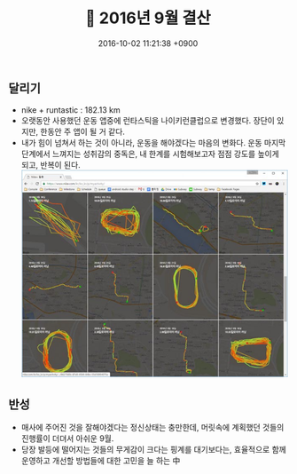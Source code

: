﻿---
layout: post
title: 📝 2016년 9월 결산
date: 2016-10-02 11:21:38 +0900
description: 2016년 9월 결산 # Add post description (optional)
img: report/2016-sep-1.jpg # Add image post (optional)
fig-caption: # Add figcaption (optional)
tags: [결산]
---
## 달리기

- nike + runtastic : 182.13 km
- 오랫동안 사용했던 운동 앱중에 런타스틱을 나이키런클럽으로 변경했다. 장단이 있지만, 한동안 주 앱이 될 거 같다.
- 내가 힘이 넘쳐서 하는 것이 아니라, 운동을 해야겠다는 마음의 변화다. 운동 마지막 단계에서 느껴지는 성취감의 중독은, 내 한계를 시험해보고자 점점 강도를 높이게 되고, 반복이 된다.  
    ![2016-sep-1.jpg](/img/in-post/2016-sep-1.jpg)

## 반성

- 매사에 주어진 것을 잘해야겠다는 정신상태는 충만한데, 머릿속에 계획했던 것들의 진행률이 더뎌서 아쉬운 9월.
- 당장 발등에 떨어지는 것들의 무게감이 크다는 핑계를 대기보다는, 효율적으로 함께 운영하고 개선할 방법들에 대한 고민을 늘 하는 中